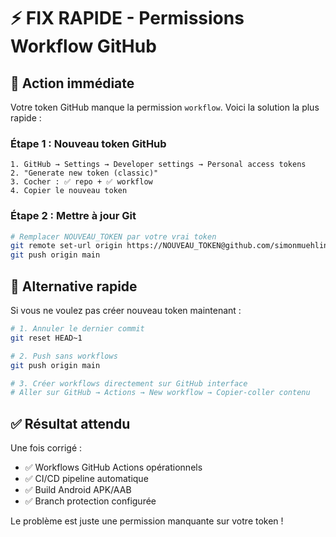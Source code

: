 # ⚡ FIX RAPIDE - Permissions Workflow GitHub

## 🎯 Action immédiate

Votre token GitHub manque la permission `workflow`. Voici la solution la plus rapide :

### Étape 1 : Nouveau token GitHub
```
1. GitHub → Settings → Developer settings → Personal access tokens
2. "Generate new token (classic)"
3. Cocher : ✅ repo + ✅ workflow 
4. Copier le nouveau token
```

### Étape 2 : Mettre à jour Git
```bash
# Remplacer NOUVEAU_TOKEN par votre vrai token
git remote set-url origin https://NOUVEAU_TOKEN@github.com/simonmuehling/educafric-platform.git
git push origin main
```

## 🔄 Alternative rapide

Si vous ne voulez pas créer nouveau token maintenant :

```bash
# 1. Annuler le dernier commit
git reset HEAD~1

# 2. Push sans workflows
git push origin main

# 3. Créer workflows directement sur GitHub interface
# Aller sur GitHub → Actions → New workflow → Copier-coller contenu
```

## ✅ Résultat attendu

Une fois corrigé :
- ✅ Workflows GitHub Actions opérationnels
- ✅ CI/CD pipeline automatique
- ✅ Build Android APK/AAB
- ✅ Branch protection configurée

Le problème est juste une permission manquante sur votre token !